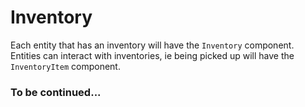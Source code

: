 # Inventory

Each entity that has an inventory will have the `Inventory` component. Entities can interact with inventories, ie being picked up will have the `InventoryItem` component.

### To be continued...

